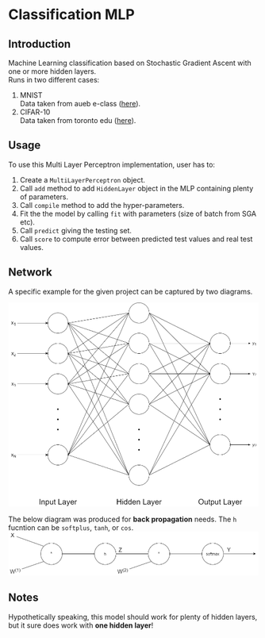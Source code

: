 # Classification MLP

## Introduction
Machine Learning classification based on Stochastic Gradient Ascent with one or more hidden layers.  
Runs in two different cases:
1. MNIST  
Data taken from aueb e-class ([here](https://eclass.aueb.gr/modules/document/index.php?course=INF267&openDir=/5342e7c43dh6)).
2. CIFAR-10  
Data taken from toronto edu ([here](https://www.cs.toronto.edu/~kriz/cifar.html)).

## Usage
To use this Multi Layer Perceptron implementation, user has to:
1. Create a `MultiLayerPerceptron` object. 
2. Call `add` method to add `HiddenLayer` object in the MLP containing plenty of parameters.
3. Call  `compile` method to add the hyper-parameters.
4. Fit the the model by calling `fit` with parameters (size of batch from SGA etc).
5. Call `predict` giving the testing set.
6. Call `score` to compute error between predicted test values and real test values. 

## Network
A specific example for the given project can be captured by two diagrams.  

![network](report/network_one.png)  
  
The below diagram was produced for **back propagation** needs. The `h` fucntion can be `softplus`, `tanh`, or `cos`. 
![network back propagation](report/network_back.png)

## Notes
Hypothetically speaking, this model should work for plenty of hidden layers, but it sure does work with **one hidden layer**!